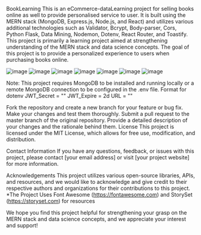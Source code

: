 BookLearning
This is an eCommerce-dataLearning  project for selling books online as well to provide personalised service to user. It is built using the MERN stack (MongoDB, Express.js, Node.js, and React) and utilizes various additional technologies such as Validator, Bcrypt, Body-parser, Cors, Python Flask, Data Mining, Nodemon, Dotenv, React Router, and Toastify. This project is primarily a learning project aimed at strengthening understanding of the MERN stack and data science concepts. The goal of this project is to provide a personalized experience to users when purchasing books online.


![image](https://user-images.githubusercontent.com/74443858/233727712-8eb46d47-15b8-45c5-8e96-19a4e4729256.png)
![image](https://user-images.githubusercontent.com/74443858/233727721-984dfd73-371b-4a64-b056-46973c76d13c.png)
![image](https://user-images.githubusercontent.com/74443858/233727741-e0b6bb28-4356-4d0d-a0e0-49368d72f0b0.png)
![image](https://user-images.githubusercontent.com/74443858/233727752-2998ecb2-c277-4174-bd67-c7a441421e23.png)
![image](https://user-images.githubusercontent.com/74443858/233727769-a8b75eaa-6c1f-4a22-88c6-8af6c91127f5.png)
![image](https://user-images.githubusercontent.com/74443858/233727776-f97d0587-7b35-43e4-a4bd-904e422751bf.png)
![image](https://user-images.githubusercontent.com/74443858/233727790-85676021-b466-41d2-b9fa-77a207cbf789.png)



Note: This project requires MongoDB to be installed and running locally or a remote MongoDB connection to be configured in the .env file.
      Format for dotenv JWT_Secret = "" 
                        JWT_Expire = 2d 
                        URL = ""
                        
Fork the repository and create a new branch for your feature or bug fix.
Make your changes and test them thoroughly.
Submit a pull request to the master branch of the original repository.
Provide a detailed description of your changes and the rationale behind them.
License
This project is licensed under the MIT License, which allows for free use, modification, and distribution.

Contact Information
If you have any questions, feedback, or issues with this project, please contact [your email address] or visit [your project website] for more information.

Acknowledgements
This project utilizes various open-source libraries, APIs, and resources, and we would like to acknowledge and give credit to their respective authors and organizations for their contributions to this project.
*The Project Uses Font Awesome (https://fontawesome.com) and StorySet (https://storyset.com) for resources

We hope you find this project helpful for strengthening your grasp on the MERN stack and data science concepts, and we appreciate your interest and support!
